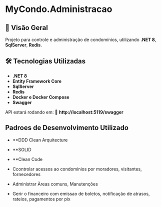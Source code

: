# MyCondo.Administracao

## 📌 Visão Geral
Projeto para controle e administração de condomínios, utilizando **.NET 8**, **SqlServer**, **Redis**.

## 🛠️ Tecnologias Utilizadas
- **.NET 8**
- **Entity Framework Core**
- **SqlServer**
- **Redis**
- **Docker e Docker Compose**
- **Swagger**

API estará rodando em:
🔗 **http://localhost:5119/swagger**

## Padroes de Desenvolvimento Utilizado
- **DDD Clean Arquitecture
- **SOLID
- **Clean Code

- Ccontrolar acessos ao condominios por moradores, visitantes, fornecedores
- Administrar Àreas comuns, Manutenções
- Gerir o financeiro com emissao de boletos, notificação de atrasos, rateios, pagamentos por pix
  

